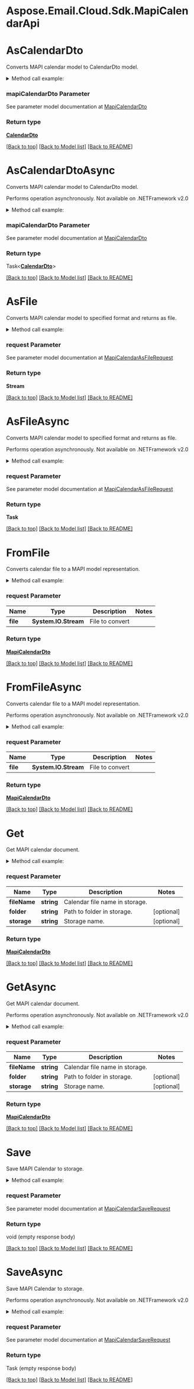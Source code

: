 # Aspose.Email.Cloud.Sdk.MapiCalendarApi

<a name="AsCalendarDto"></a>
# AsCalendarDto

Converts MAPI calendar model to CalendarDto model.             

<details>
    <summary>Method call example:</summary>

```csharp
// Prepare parameters:
var mapiCalendarDto = new MapiCalendarDto
{
    Attendees = new MapiCalendarAttendeesDto
    {
        AppointmentRecipients = new List<MapiRecipientDto>
        {
            new MapiRecipientDto
            {
                EmailAddress = "organizer@aspose.com",
                AddressType = "SMTP",
                DisplayName = "Organizer Name",
                RecipientType = "MapiTo"
            },
            new MapiRecipientDto
            {
                EmailAddress = "attendee@aspose.com",
                AddressType = "SMTP",
                DisplayName = "Attendee Name",
                RecipientType = "MapiTo"
            }
        }
    },
    BusyStatus = "Tentative",
    ClientIntent = new List<MapiCalendarClientIntent>
    {
        "Manager"
    },
    EndDate = DateTime.Today,
    Location = "Some location",
    Recurrence = new MapiCalendarEventRecurrenceDto
    {
        RecurrencePattern = new MapiCalendarDailyRecurrencePatternDto
        {
            Frequency = "Daily",
            OccurrenceCount = 10,
            WeekStartDay = "Monday"
        }
    },
    StartDate = DateTime.Today,
    Organizer = new MapiElectronicAddressDto
    {
        EmailAddress = "organizer@aspose.com"
    },
    Body = "Some description",
    Subject = "Some summary"
};

// Call method:
var result = Api.Mapi.Calendar.AsCalendarDto(mapiCalendarDto);

// Result example:
result = new CalendarDto
{
    Attendees = new List<MailAddress>
    {
        new MailAddress
        {
            DisplayName = "Attendee Name",
            Address = "attendee@aspose.com",
            ParticipationStatus = "Accepted"
        }
    },
    Description = "Some description",
    EndDate = DateTime.Today,
    Location = "Some location",
    Organizer = new MailAddress
    {
        DisplayName = "Organizer Name",
        Address = "organizer@aspose.com"
    },
    Recurrence = new DailyRecurrencePatternDto
    {
        Interval = -1,
        Occurs = 10,
        WeekStart = "Monday"
    },
    StartDate = DateTime.Today,
    Summary = "Some summary"
};
```

</details>

### mapiCalendarDto Parameter
See parameter model documentation at [MapiCalendarDto](MapiCalendarDto.md)


### Return type

[**CalendarDto**](CalendarDto.md)

[[Back to top]](#) [[Back to Model list]](Models.md) [[Back to README]](README.md)

<a name="AsCalendarDtoAsync"></a>
# AsCalendarDtoAsync

Converts MAPI calendar model to CalendarDto model.             

Performs operation asynchronously. Not available on .NETFramework v2.0

<details>
    <summary>Method call example:</summary>

```csharp
// Prepare parameters:
var mapiCalendarDto = new MapiCalendarDto
{
    Attendees = new MapiCalendarAttendeesDto
    {
        AppointmentRecipients = new List<MapiRecipientDto>
        {
            new MapiRecipientDto
            {
                EmailAddress = "organizer@aspose.com",
                AddressType = "SMTP",
                DisplayName = "Organizer Name",
                RecipientType = "MapiTo"
            },
            new MapiRecipientDto
            {
                EmailAddress = "attendee@aspose.com",
                AddressType = "SMTP",
                DisplayName = "Attendee Name",
                RecipientType = "MapiTo"
            }
        }
    },
    BusyStatus = "Tentative",
    ClientIntent = new List<MapiCalendarClientIntent>
    {
        "Manager"
    },
    EndDate = DateTime.Today,
    Location = "Some location",
    Recurrence = new MapiCalendarEventRecurrenceDto
    {
        RecurrencePattern = new MapiCalendarDailyRecurrencePatternDto
        {
            Frequency = "Daily",
            OccurrenceCount = 10,
            WeekStartDay = "Monday"
        }
    },
    StartDate = DateTime.Today,
    Organizer = new MapiElectronicAddressDto
    {
        EmailAddress = "organizer@aspose.com"
    },
    Body = "Some description",
    Subject = "Some summary"
};

// Call method:
var result = await Api.Mapi.Calendar.AsCalendarDtoAsync(mapiCalendarDto);

// Result example:
result = new CalendarDto
{
    Attendees = new List<MailAddress>
    {
        new MailAddress
        {
            DisplayName = "Attendee Name",
            Address = "attendee@aspose.com",
            ParticipationStatus = "Accepted"
        }
    },
    Description = "Some description",
    EndDate = DateTime.Today,
    Location = "Some location",
    Organizer = new MailAddress
    {
        DisplayName = "Organizer Name",
        Address = "organizer@aspose.com"
    },
    Recurrence = new DailyRecurrencePatternDto
    {
        Interval = -1,
        Occurs = 10,
        WeekStart = "Monday"
    },
    StartDate = DateTime.Today,
    Summary = "Some summary"
};
```

</details>

### mapiCalendarDto Parameter
See parameter model documentation at [MapiCalendarDto](MapiCalendarDto.md)


### Return type

Task<[**CalendarDto**](CalendarDto.md)>

[[Back to top]](#) [[Back to Model list]](Models.md) [[Back to README]](README.md)
<a name="AsFile"></a>
# AsFile

Converts MAPI calendar model to specified format and returns as file.             

<details>
    <summary>Method call example:</summary>

```csharp
// Prepare parameters:
var request = new MapiCalendarAsFileRequest
{
    Format = "Msg",
    Value = new MapiCalendarDto
    {
        Attendees = new MapiCalendarAttendeesDto
        {
            AppointmentRecipients = new List<MapiRecipientDto>
            {
                new MapiRecipientDto
                {
                    EmailAddress = "organizer@aspose.com",
                    AddressType = "SMTP",
                    DisplayName = "Organizer Name",
                    RecipientType = "MapiTo"
                },
                new MapiRecipientDto
                {
                    EmailAddress = "attendee@aspose.com",
                    AddressType = "SMTP",
                    DisplayName = "Attendee Name",
                    RecipientType = "MapiTo"
                }
            }
        },
        BusyStatus = "Tentative",
        ClientIntent = new List<MapiCalendarClientIntent>
        {
            "Manager"
        },
        EndDate = DateTime.Today,
        Location = "Some location",
        Recurrence = new MapiCalendarEventRecurrenceDto
        {
            RecurrencePattern = new MapiCalendarDailyRecurrencePatternDto
            {
                Frequency = "Daily",
                OccurrenceCount = 10,
                WeekStartDay = "Monday"
            }
        },
        StartDate = DateTime.Today,
        Organizer = new MapiElectronicAddressDto
        {
            EmailAddress = "organizer@aspose.com"
        },
        Body = "Some description",
        Subject = "Some summary"
    }
};

// Call method:
var result = Api.Mapi.Calendar.AsFile(request);

// Result can be saved to file:
using(var resultFileStream = File.OpenWrite("/path/to/local/file/to/write/to"))
{
    result.CopyTo(resultFileStream);
}
```

</details>

### request Parameter
See parameter model documentation at [MapiCalendarAsFileRequest](MapiCalendarAsFileRequest.md)


### Return type

**Stream**

[[Back to top]](#) [[Back to Model list]](Models.md) [[Back to README]](README.md)

<a name="AsFileAsync"></a>
# AsFileAsync

Converts MAPI calendar model to specified format and returns as file.             

Performs operation asynchronously. Not available on .NETFramework v2.0

<details>
    <summary>Method call example:</summary>

```csharp
// Prepare parameters:
var request = new MapiCalendarAsFileRequest
{
    Format = "Msg",
    Value = new MapiCalendarDto
    {
        Attendees = new MapiCalendarAttendeesDto
        {
            AppointmentRecipients = new List<MapiRecipientDto>
            {
                new MapiRecipientDto
                {
                    EmailAddress = "organizer@aspose.com",
                    AddressType = "SMTP",
                    DisplayName = "Organizer Name",
                    RecipientType = "MapiTo"
                },
                new MapiRecipientDto
                {
                    EmailAddress = "attendee@aspose.com",
                    AddressType = "SMTP",
                    DisplayName = "Attendee Name",
                    RecipientType = "MapiTo"
                }
            }
        },
        BusyStatus = "Tentative",
        ClientIntent = new List<MapiCalendarClientIntent>
        {
            "Manager"
        },
        EndDate = DateTime.Today,
        Location = "Some location",
        Recurrence = new MapiCalendarEventRecurrenceDto
        {
            RecurrencePattern = new MapiCalendarDailyRecurrencePatternDto
            {
                Frequency = "Daily",
                OccurrenceCount = 10,
                WeekStartDay = "Monday"
            }
        },
        StartDate = DateTime.Today,
        Organizer = new MapiElectronicAddressDto
        {
            EmailAddress = "organizer@aspose.com"
        },
        Body = "Some description",
        Subject = "Some summary"
    }
};

// Call method:
var result = await Api.Mapi.Calendar.AsFileAsync(request);

// Result can be saved to file:
using(var resultFileStream = File.OpenWrite("/path/to/local/file/to/write/to"))
{
    await result.CopyToAsync(resultFileStream);
}
```

</details>

### request Parameter
See parameter model documentation at [MapiCalendarAsFileRequest](MapiCalendarAsFileRequest.md)


### Return type

**Task<Stream>**

[[Back to top]](#) [[Back to Model list]](Models.md) [[Back to README]](README.md)
<a name="FromFile"></a>
# FromFile

Converts calendar file to a MAPI model representation.             

<details>
    <summary>Method call example:</summary>

```csharp
// Prepare parameters:
var request = new MapiCalendarFromFileRequest
{ 
    File = new MemoryStream(File.ReadAllBytes("/path/to/calendar.msg"))
};

// Call method:
var result = Api.Mapi.Calendar.FromFile(request);

// Result example:
result = new MapiCalendarDto
{
    Attendees = new MapiCalendarAttendeesDto
    {
        AppointmentRecipients = new List<MapiRecipientDto>
        {
            new MapiRecipientDto
            {
                EmailAddress = "organizer@aspose.com",
                AddressType = "SMTP",
                DisplayName = "Organizer Name",
                RecipientType = "MapiTo"
            },
            new MapiRecipientDto
            {
                EmailAddress = "attendee@aspose.com",
                AddressType = "SMTP",
                DisplayName = "Attendee Name",
                RecipientType = "MapiTo"
            }
        }
    },
    BusyStatus = "Tentative",
    ClientIntent = new List<MapiCalendarClientIntent>
    {
        "Manager"
    },
    EndDate = DateTime.Today,
    Location = "Some location",
    Recurrence = new MapiCalendarEventRecurrenceDto
    {
        RecurrencePattern = new MapiCalendarDailyRecurrencePatternDto
        {
            Frequency = "Daily",
            OccurrenceCount = 10,
            WeekStartDay = "Monday"
        }
    },
    StartDate = DateTime.Today,
    Organizer = new MapiElectronicAddressDto
    {
        EmailAddress = "organizer@aspose.com"
    },
    Body = "Some description",
    Subject = "Some summary"
};
```

</details>

### request Parameter


Name | Type | Description  | Notes
------------- | ------------- | ------------- | -------------
 **file** | **System.IO.Stream**| File to convert | 

### Return type

[**MapiCalendarDto**](MapiCalendarDto.md)

[[Back to top]](#) [[Back to Model list]](Models.md) [[Back to README]](README.md)

<a name="FromFileAsync"></a>
# FromFileAsync

Converts calendar file to a MAPI model representation.             

Performs operation asynchronously. Not available on .NETFramework v2.0

<details>
    <summary>Method call example:</summary>

```csharp
// Prepare parameters:
var request = new MapiCalendarFromFileRequest
{ 
    File = new MemoryStream(File.ReadAllBytes("/path/to/calendar.msg"))
};

// Call method:
var result = await Api.Mapi.Calendar.FromFileAsync(request);

// Result example:
result = new MapiCalendarDto
{
    Attendees = new MapiCalendarAttendeesDto
    {
        AppointmentRecipients = new List<MapiRecipientDto>
        {
            new MapiRecipientDto
            {
                EmailAddress = "organizer@aspose.com",
                AddressType = "SMTP",
                DisplayName = "Organizer Name",
                RecipientType = "MapiTo"
            },
            new MapiRecipientDto
            {
                EmailAddress = "attendee@aspose.com",
                AddressType = "SMTP",
                DisplayName = "Attendee Name",
                RecipientType = "MapiTo"
            }
        }
    },
    BusyStatus = "Tentative",
    ClientIntent = new List<MapiCalendarClientIntent>
    {
        "Manager"
    },
    EndDate = DateTime.Today,
    Location = "Some location",
    Recurrence = new MapiCalendarEventRecurrenceDto
    {
        RecurrencePattern = new MapiCalendarDailyRecurrencePatternDto
        {
            Frequency = "Daily",
            OccurrenceCount = 10,
            WeekStartDay = "Monday"
        }
    },
    StartDate = DateTime.Today,
    Organizer = new MapiElectronicAddressDto
    {
        EmailAddress = "organizer@aspose.com"
    },
    Body = "Some description",
    Subject = "Some summary"
};
```

</details>

### request Parameter


Name | Type | Description  | Notes
------------- | ------------- | ------------- | -------------
 **file** | **System.IO.Stream**| File to convert | 

### Return type

[**MapiCalendarDto**](MapiCalendarDto.md)

[[Back to top]](#) [[Back to Model list]](Models.md) [[Back to README]](README.md)
<a name="Get"></a>
# Get

Get MAPI calendar document.             

<details>
    <summary>Method call example:</summary>

```csharp
// Prepare parameters:
var request = new MapiCalendarGetRequest
{ 
    FileName = "calendar.msg",
    Folder = "calendar/location/on/storage",
    Storage = "First Storage"
};

// Call method:
var result = Api.Mapi.Calendar.Get(request);

// Result example:
result = new MapiCalendarDto
{
    Attendees = new MapiCalendarAttendeesDto
    {
        AppointmentRecipients = new List<MapiRecipientDto>
        {
            new MapiRecipientDto
            {
                EmailAddress = "organizer@aspose.com",
                AddressType = "SMTP",
                DisplayName = "Organizer Name",
                RecipientType = "MapiTo"
            },
            new MapiRecipientDto
            {
                EmailAddress = "attendee@aspose.com",
                AddressType = "SMTP",
                DisplayName = "Attendee Name",
                RecipientType = "MapiTo"
            }
        }
    },
    BusyStatus = "Tentative",
    ClientIntent = new List<MapiCalendarClientIntent>
    {
        "Manager"
    },
    EndDate = DateTime.Today,
    Location = "Some location",
    Recurrence = new MapiCalendarEventRecurrenceDto
    {
        RecurrencePattern = new MapiCalendarDailyRecurrencePatternDto
        {
            Frequency = "Daily",
            OccurrenceCount = 10,
            WeekStartDay = "Monday"
        }
    },
    StartDate = DateTime.Today,
    Organizer = new MapiElectronicAddressDto
    {
        EmailAddress = "organizer@aspose.com"
    },
    Body = "Some description",
    Subject = "Some summary"
};
```

</details>

### request Parameter


Name | Type | Description  | Notes
------------- | ------------- | ------------- | -------------
 **fileName** | **string**| Calendar file name in storage. | 
 **folder** | **string**| Path to folder in storage. | [optional] 
 **storage** | **string**| Storage name. | [optional] 

### Return type

[**MapiCalendarDto**](MapiCalendarDto.md)

[[Back to top]](#) [[Back to Model list]](Models.md) [[Back to README]](README.md)

<a name="GetAsync"></a>
# GetAsync

Get MAPI calendar document.             

Performs operation asynchronously. Not available on .NETFramework v2.0

<details>
    <summary>Method call example:</summary>

```csharp
// Prepare parameters:
var request = new MapiCalendarGetRequest
{ 
    FileName = "calendar.msg",
    Folder = "calendar/location/on/storage",
    Storage = "First Storage"
};

// Call method:
var result = await Api.Mapi.Calendar.GetAsync(request);

// Result example:
result = new MapiCalendarDto
{
    Attendees = new MapiCalendarAttendeesDto
    {
        AppointmentRecipients = new List<MapiRecipientDto>
        {
            new MapiRecipientDto
            {
                EmailAddress = "organizer@aspose.com",
                AddressType = "SMTP",
                DisplayName = "Organizer Name",
                RecipientType = "MapiTo"
            },
            new MapiRecipientDto
            {
                EmailAddress = "attendee@aspose.com",
                AddressType = "SMTP",
                DisplayName = "Attendee Name",
                RecipientType = "MapiTo"
            }
        }
    },
    BusyStatus = "Tentative",
    ClientIntent = new List<MapiCalendarClientIntent>
    {
        "Manager"
    },
    EndDate = DateTime.Today,
    Location = "Some location",
    Recurrence = new MapiCalendarEventRecurrenceDto
    {
        RecurrencePattern = new MapiCalendarDailyRecurrencePatternDto
        {
            Frequency = "Daily",
            OccurrenceCount = 10,
            WeekStartDay = "Monday"
        }
    },
    StartDate = DateTime.Today,
    Organizer = new MapiElectronicAddressDto
    {
        EmailAddress = "organizer@aspose.com"
    },
    Body = "Some description",
    Subject = "Some summary"
};
```

</details>

### request Parameter


Name | Type | Description  | Notes
------------- | ------------- | ------------- | -------------
 **fileName** | **string**| Calendar file name in storage. | 
 **folder** | **string**| Path to folder in storage. | [optional] 
 **storage** | **string**| Storage name. | [optional] 

### Return type

[**MapiCalendarDto**](MapiCalendarDto.md)

[[Back to top]](#) [[Back to Model list]](Models.md) [[Back to README]](README.md)
<a name="Save"></a>
# Save

Save MAPI Calendar to storage.             

<details>
    <summary>Method call example:</summary>

```csharp
// Prepare parameters:
var request = new MapiCalendarSaveRequest
{
    Format = "Msg",
    StorageFile = new StorageFileLocation
    {
        FileName = "calendar.msg",
        Storage = "First Storage",
        FolderPath = "file/location/folder/on/storage"
    },
    Value = new MapiCalendarDto
    {
        Attendees = new MapiCalendarAttendeesDto
        {
            AppointmentRecipients = new List<MapiRecipientDto>
            {
                new MapiRecipientDto
                {
                    EmailAddress = "organizer@aspose.com",
                    AddressType = "SMTP",
                    DisplayName = "Organizer Name",
                    RecipientType = "MapiTo"
                },
                new MapiRecipientDto
                {
                    EmailAddress = "attendee@aspose.com",
                    AddressType = "SMTP",
                    DisplayName = "Attendee Name",
                    RecipientType = "MapiTo"
                }
            }
        },
        BusyStatus = "Tentative",
        ClientIntent = new List<MapiCalendarClientIntent>
        {
            "Manager"
        },
        EndDate = DateTime.Today,
        Location = "Some location",
        Recurrence = new MapiCalendarEventRecurrenceDto
        {
            RecurrencePattern = new MapiCalendarDailyRecurrencePatternDto
            {
                Frequency = "Daily",
                OccurrenceCount = 10,
                WeekStartDay = "Monday"
            }
        },
        StartDate = DateTime.Today,
        Organizer = new MapiElectronicAddressDto
        {
            EmailAddress = "organizer@aspose.com"
        },
        Body = "Some description",
        Subject = "Some summary"
    }
};

// Call method:
Api.Mapi.Calendar.Save(request);

```

</details>

### request Parameter
See parameter model documentation at [MapiCalendarSaveRequest](MapiCalendarSaveRequest.md)


### Return type

void (empty response body)

[[Back to top]](#) [[Back to Model list]](Models.md) [[Back to README]](README.md)

<a name="SaveAsync"></a>
# SaveAsync

Save MAPI Calendar to storage.             

Performs operation asynchronously. Not available on .NETFramework v2.0

<details>
    <summary>Method call example:</summary>

```csharp
// Prepare parameters:
var request = new MapiCalendarSaveRequest
{
    Format = "Msg",
    StorageFile = new StorageFileLocation
    {
        FileName = "calendar.msg",
        Storage = "First Storage",
        FolderPath = "file/location/folder/on/storage"
    },
    Value = new MapiCalendarDto
    {
        Attendees = new MapiCalendarAttendeesDto
        {
            AppointmentRecipients = new List<MapiRecipientDto>
            {
                new MapiRecipientDto
                {
                    EmailAddress = "organizer@aspose.com",
                    AddressType = "SMTP",
                    DisplayName = "Organizer Name",
                    RecipientType = "MapiTo"
                },
                new MapiRecipientDto
                {
                    EmailAddress = "attendee@aspose.com",
                    AddressType = "SMTP",
                    DisplayName = "Attendee Name",
                    RecipientType = "MapiTo"
                }
            }
        },
        BusyStatus = "Tentative",
        ClientIntent = new List<MapiCalendarClientIntent>
        {
            "Manager"
        },
        EndDate = DateTime.Today,
        Location = "Some location",
        Recurrence = new MapiCalendarEventRecurrenceDto
        {
            RecurrencePattern = new MapiCalendarDailyRecurrencePatternDto
            {
                Frequency = "Daily",
                OccurrenceCount = 10,
                WeekStartDay = "Monday"
            }
        },
        StartDate = DateTime.Today,
        Organizer = new MapiElectronicAddressDto
        {
            EmailAddress = "organizer@aspose.com"
        },
        Body = "Some description",
        Subject = "Some summary"
    }
};

// Call method:
await Api.Mapi.Calendar.SaveAsync(request);

```

</details>

### request Parameter
See parameter model documentation at [MapiCalendarSaveRequest](MapiCalendarSaveRequest.md)


### Return type

Task (empty response body)

[[Back to top]](#) [[Back to Model list]](Models.md) [[Back to README]](README.md)
